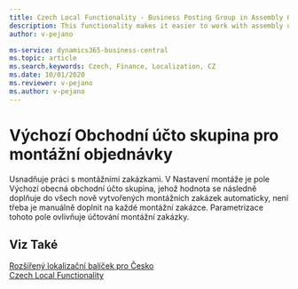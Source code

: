 ```yaml
---
title: Czech Local Functionality - Business Posting Group in Assembly Orders | Microsoft Docs
description: This functionality makes it easier to work with assembly orders.
author: v-pejano

ms-service: dynamics365-business-central
ms.topic: article
ms.search.keywords: Czech, Finance, Localization, CZ
ms.date: 10/01/2020
ms.reviewer: v-pejano
ms.author: v-pejano
---
```


# Výchozí Obchodní účto skupina pro montážní objednávky
Usnadňuje práci s montážními zakázkami. V Nastavení montáže je pole Výchozí obecná obchodní účto skupina, jehož hodnota se následně doplňuje do všech nově vytvořených montážních zakázek automaticky, není třeba je manuálně doplnit na každé montážní zakázce. Parametrizace tohoto pole ovlivňuje účtování montážní zakázky.


## Viz Také
  
[Rozšířený lokalizační balíček pro Česko](ui-extensions-advanced-localization-pack-cz.md)  
[Czech Local Functionality](czech-local-functionality.md)
